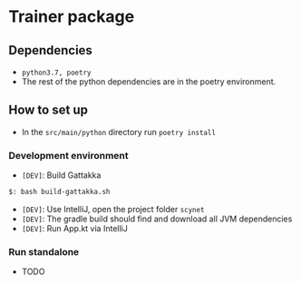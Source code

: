 # Trainer package
## Dependencies
 - `python3.7, poetry`
 - The rest of the python dependencies are in the poetry environment.
## How to set up
- In the `src/main/python` directory run `poetry install`
### Development environment
- `[DEV]`: Build Gattakka
```bash
$: bash build-gattakka.sh
```
- `[DEV]`: Use IntelliJ, open the project folder `scynet`
- `[DEV]`: The gradle build should find and download all JVM dependencies
- `[DEV]`: Run App.kt via IntelliJ
### Run standalone
- TODO